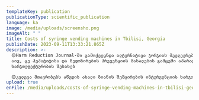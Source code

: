 ```yaml
---
templateKey: publication
publicationType: scientific_publication
language: ka
image: /media/uploads/screensho.png
imageAlt: " "
title: Costs of syringe vending machines in Tbilisi, Georgia
publishDate: 2023-09-11T13:33:21.865Z
description: >-
  🟡Harm Reduction Journal-ში გამოქვეყნდა ალტერნატივა ჯორჯიას მკვლევრების სტატია
  აივ, ცე ჰეპატიტისა და ზედოზირების პრევენციის მასალების გამცემი აპარატის
  ხარჯთეფექტურობის შესახებ

  🟡კვლევა მთავრობებს აწვდის ახალი ზიანის შემცირების ინტერვენციის ხარჯთეფექტურობის მტკიცებულებებს. ამგვარი ინოვაციური და ხარჯთეფექტური ინტერვენციები განსაკუთრებით მნიშვნელოვანია ისეთი ქვეყნებისთვის, საიდანაც გლობალური ფონდი თანდათანობით გადის და ქვეყნებმა საკუთარ თავზე უნდა აიღონ პროგრამების დაფინანსება.
upload: true
enFile: /media/uploads/costs-of-syringe-vending-machines-in-tbilisi-georgia.pdf
---
```

